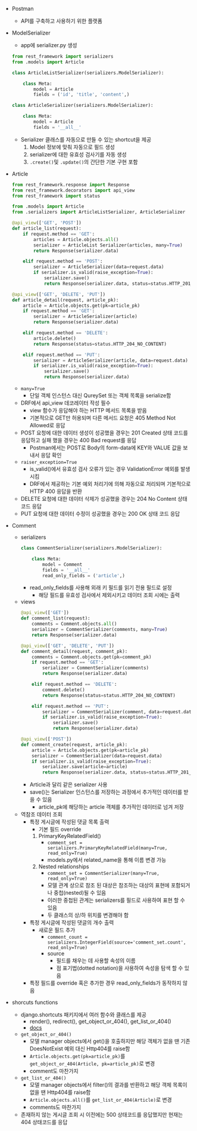 - Postman
    - API를 구축하고 사용하기 위한 플랫폼

- ModelSerializer
    - app에 serializer.py 생성
    ```python
    from rest_framework import serializers
    from .models import Article

    class ArticleListSerializer(serializers.ModelSerializer):

        class Meta:
            model = Article
            fields = ('id', 'title', 'content',)

    class ArticleSerializer(serializers.ModelSerializer):

        class Meta:
            model = Article
            fields = '__all__'
    ```
    - Serializer 클래스를 자동으로 만들 수 있는 shortcut을 제공
        1. Model 정보에 맞춰 자동으로 필드 생성
        2. serializer에 대한 유효성 검사기를 자동 생성
        3. `.create()`및 `.update()`의 간단한 기본 구현 포함    

- Article
    ```python
    from rest_framework.response import Response
    from rest_framework.decorators import api_view
    from rest_framework import status

    from .models import Article
    from .serializers import ArticleListSerializer, ArticleSerializer

    @api_view(['GET', 'POST'])
    def article_list(request):
        if request.method == 'GET':
            articles = Article.objects.all()
            serializer = ArticleList Serializer(articles, many=True)
            return Response(serializer.data)

        elif request.method == 'POST':
            serializer = ArticleSerializer(data=request.data)
            if serializer.is_valid(raise_exception=True):
                serializer.save()
                return Response(serializer.data, status=status.HTTP_201_CREATED)

    @api_view(['GET', 'DELETE', 'PUT'])
    def article_detail(request, article_pk):
        article = Article.objects.get(pk=article_pk)
        if request.method == 'GET':
            serializer = ArticleSerializer(article)
            return Response(serializer.data)

        elif request.method == 'DELETE':
            article.delete()
            return Response(status=status.HTTP_204_NO_CONTENT)

        elif request.method == 'PUT':
            serializer = ArticleSerializer(article, data=request.data)
            if serializer.is_valid(raise_exception=True):
                serializer.save()
                return Response(serializer.data)
    ```
    - `many=True`
        - 단일 객체 인스턴스 대신 QureySet 또는 객체 목록을 serialize함
    - DRF에서 api_view 데코레이터 작성 필수
        - view 함수가 응답해야 하는 HTTP 메서드 목록을 받음
        - 기본적으로 GET만 허용되며 다른 메서드 요청은 405 Method Not Allowed로 응답
    - POST 요청에 대한 데이터 생성이 성공했을 경우는 201 Created 상태 코드를 응답하고 실패 했을 경우는 400 Bad request를 응답
        - Postman에서는 POST로 Body의 form-data에 KEY와 VALUE 값을 보내서 응답 확인
    - `raiser_exception=True`
        - is_valid()에서 유효성 검사 오류가 있는 경우 ValidationError 예외를 발생시킴
        - DRF에서 제공하는 기본 예외 처리기에 의해 자동으로 처리되며 기본적으로 HTTP 400 응답을 반환
    - DELETE 요청에 대한 데이터 삭제가 성공했을 경우는 204 No Content 상태 코드 응답
    - PUT 요청에 대한 데이터 수정이 성공했을 경우는 200 OK 상태 코드 응답

- Comment
    - serializers
        ```python
        class CommentSerializer(serializers.ModelSerializer):

            class Meta:
                model = Comment
                fields = '__all__'
                read_only_fields = ('article',)
        ```
        - read_only_fields를 사용해 외래 키 필드를 읽기 전용 필드로 설정
            - 해당 필드를 유효성 검사에서 제외시키고 데이터 조회 시에는 출력
    - views
        ```python
        @api_view(['GET'])
        def comment_list(request):
            comments = Comment.objects.all()
            serializer = CommentSerializer(comments, many=True)
            return Response(serializer.data)
        
        @api_view(['GET', 'DELETE', 'PUT'])
        def comment_detail(request, comment_pk):
            comments = Comment.objects.get(pk=comment_pk)
            if request.method == 'GET':
                serializer = CommentSerializer(comments)
                return Response(serializer.data)

            elif request.method == 'DELETE':
                comment.delete()
                return Response(status=status.HTTP_204_NO_CONTENT)

            elif request.method == 'PUT':
                serializer = CommentSerializer(comment, data=request.data)
                if serializer.is_valid(raise_exception=True):
                    serializer.save()
                    return Response(serializer.data)

        @api_view(['POST'])
        def comment_create(request, article_pk):
            article = Article.objects.get(pk=article_pk)
            serializer = CommentSerializer(data=request.data)
            if serializer.is_valid(raise_exception=True):
                serializer.save(article=article)
                return Response(serializer.data, status=status.HTTP_201_CREATED)
        ```
        - Article과 달리 같은 serializer 사용
        - save()는 Serializer 인스턴스를 저장하는 과정에서 추가적인 데이터를 받을 수 있음
            - article_pk에 해당하는 article 객체를 추가적인 데이터로 넘겨 저장
    - 역참조 데이터 조회
        - 특정 게시글에 작성된 댓글 목록 출력
            - 기본 필드 override
            1. PrimaryKeyRelatedField()
                - `comment_set = serializers.PrimaryKeyRelatedField(many=True, read_only=True)`
                - models.py에서 related_name을 통해 이름 변경 가능
            2. Nested relationships
                - `comment_set = CommentSerializer(many=True, read_only=True)`
                - 모델 관계 상으로 참조 된 대상은 참조하는 대상의 표현에 포함되거나 중첩(nested)될 수 있음
                - 이러한 중첩된 관계는 serializers를 필드로 사용하여 표현 할 수 있음
                - 두 클래스의 상/하 위치를 변경해야 함 
        - 특정 게시글에 작성된 댓글의 개수 출력
            - 새로운 필드 추가
                - `comment_count = serializers.IntegerField(source='comment_set.count', read_only=True)`
                - source
                    - 필드를 채우는 데 사용할 속성의 이름
                    - 점 표기법(dotted notation)을 사용하여 속성을 탐색 할 수 있음
        - 특정 필드를 override 혹은 추가한 경우 read_only_fields가 동작하지 않음

- shorcuts functions
    - django.shortcuts 패키지에서 여러 함수와 클래스를 제공
        - render(), redirect(), get_object_or_404(), get_list_or_404()
        - [docs](http://docs.djangoproject.com/en/3.2/topics/http/shortcuts/)
    - `get_object_or_404()`
        - 모델 manager objects에서 get()을 호출하지만 해당 객체가 없을 땐 기존 DoesNotExist 예외 대신 Http404를 raise함
        - `Article.objects.get(pk=article_pk)`를 `get_object_or_404(Article, pk=article_pk)`로 변경
        - comment도 마찬가지
    - `get_list_or_404()`
        - 모델 manager objects에서 filter()의 결과를 반환하고 해당 객체 목록이 없을 땐 Http404를 raise함
        - `Article.objects.all()`를 `get_list_or_404(Article)`로 변경
        - comments도 마찬가지
    - 존재하지 않는 게시글 조회 시 이전에는 500 상태코드를 응답했지만 현재는 404 상태코드를 응답